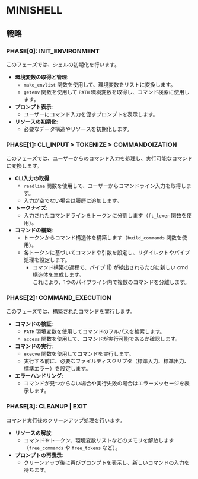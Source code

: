 # MINISHELL

## 戦略

### PHASE[0]: INIT_ENVIRONMENT
このフェーズでは、シェルの初期化を行います。
- **環境変数の取得と管理**:
  - `make_envlist` 関数を使用して、環境変数をリストに変換します。
  - `getenv` 関数を使用して `PATH` 環境変数を取得し、コマンド検索に使用します。
- **プロンプト表示**:
  - ユーザーにコマンド入力を促すプロンプトを表示します。
- **リソースの初期化**:
  - 必要なデータ構造やリソースを初期化します。

### PHASE[1]: CLI_INPUT > TOKENIZE > COMMANDOIZATION
このフェーズでは、ユーザーからのコマンド入力を処理し、実行可能なコマンドに変換します。
- **CLI入力の取得**:
  - `readline` 関数を使用して、ユーザーからコマンドライン入力を取得します。
  - 入力が空でない場合は履歴に追加します。
- **トークナイズ**:
  - 入力されたコマンドラインをトークンに分割します（`ft_lexer` 関数を使用）。
- **コマンドの構築**:
  - トークンからコマンド構造体を構築します（`build_commands` 関数を使用）。
  - 各トークンに基づいてコマンドや引数を設定し、リダイレクトやパイプ処理を設定します。
    - コマンド構築の過程で、パイプ (|) が検出されるたびに新しい cmd 構造体を生成します。<br>これにより、1つのパイプライン内で複数のコマンドを分離します。

### PHASE[2]: COMMAND_EXECUTION
このフェーズでは、構築されたコマンドを実行します。
- **コマンドの検証**:
  - `PATH` 環境変数を使用してコマンドのフルパスを検索します。
  - `access` 関数を使用して、コマンドが実行可能であるか確認します。
- **コマンドの実行**:
  - `execve` 関数を使用してコマンドを実行します。
  - 実行する前に、必要なファイルディスクリプタ（標準入力、標準出力、標準エラー）を設定します。
- **エラーハンドリング**:
  - コマンドが見つからない場合や実行失敗の場合はエラーメッセージを表示します。

### PHASE[3]: CLEANUP | EXIT
コマンド実行後のクリーンアップ処理を行います。
- **リソースの解放**:
  - コマンドやトークン、環境変数リストなどのメモリを解放します（`free_commands` や `free_tokens` など）。
- **プロンプトの再表示**:
  - クリーンアップ後に再びプロンプトを表示し、新しいコマンドの入力を待ちます。


